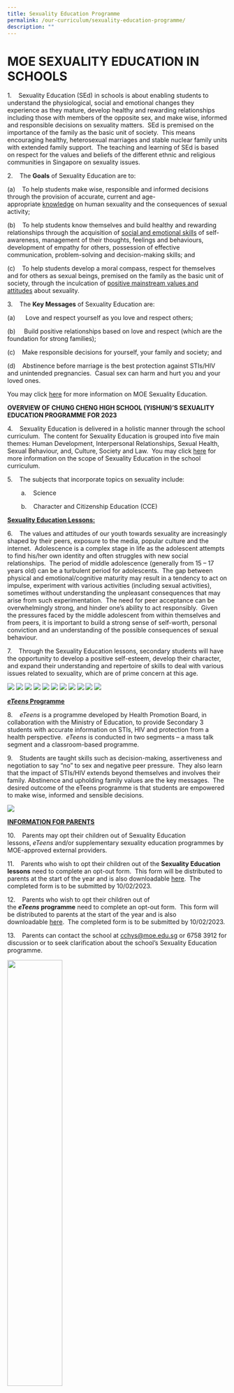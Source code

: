 ```yaml
---
title: Sexuality Education Programme
permalink: /our-curriculum/sexuality-education-programme/
description: ""
---
```

# **MOE SEXUALITY EDUCATION IN SCHOOLS**

1.    Sexuality Education (SEd) in schools is about enabling students to understand the physiological, social and emotional changes they experience as they mature, develop healthy and rewarding relationships including those with members of the opposite sex, and make wise, informed and responsible decisions on sexuality matters.  SEd is premised on the importance of the family as the basic unit of society.  This means encouraging healthy, heterosexual marriages and stable nuclear family units with extended family support.  The teaching and learning of SEd is based on respect for the values and beliefs of the different ethnic and religious communities in Singapore on sexuality issues.  

2.    The **Goals** of Sexuality Education are to:

(a)    To help students make wise, responsible and informed decisions through the provision of accurate, current and age-appropriate <u>knowledge</u> on human sexuality and the consequences of sexual activity;

(b)    To help students know themselves and build healthy and rewarding relationships through the acquisition of <u>social and emotional skills</u> of self-awareness, management of their thoughts, feelings and behaviours, development of empathy for others, possession of effective communication, problem-solving and decision-making skills; and

(c)    To help students develop a moral compass, respect for themselves and for others as sexual beings, premised on the family as the basic unit of society, through the inculcation of <u>positive mainstream values and attitudes</u> about sexuality.

3.    The **Key Messages** of Sexuality Education are:

(a)      Love and respect yourself as you love and respect others;

(b)     Build positive relationships based on love and respect (which are the foundation for strong families);

(c)    Make responsible decisions for yourself, your family and society; and

(d)    Abstinence before marriage is the best protection against STIs/HIV and unintended pregnancies.  Casual sex can harm and hurt you and your loved ones.

You may click [here](https://go.gov.sg/moe-sexuality-education) for more information on MOE Sexuality Education.

**OVERVIEW OF CHUNG CHENG HIGH SCHOOL (YISHUN)’S SEXUALITY EDUCATION PROGRAMME FOR 2023**

4.    Sexuality Education is delivered in a holistic manner through the school curriculum.  The content for Sexuality Education is grouped into five main themes: Human Development, Interpersonal Relationships, Sexual Health, Sexual Behaviour, and, Culture, Society and Law.  You may click [here](https://go.gov.sg/moe-sexuality-education-scope) for more information on the scope of Sexuality Education in the school curriculum.

5.    The subjects that incorporate topics on sexuality include:

        a.    Science

        b.    Character and Citizenship Education (CCE)

**<u>Sexuality Education Lessons:</u>**

6.    The values and attitudes of our youth towards sexuality are increasingly shaped by their peers, exposure to the media, popular culture and the internet.  Adolescence is a complex stage in life as the adolescent attempts to find his/her own identity and often struggles with new social relationships.  The period of middle adolescence (generally from 15 – 17 years old) can be a turbulent period for adolescents.  The gap between physical and emotional/cognitive maturity may result in a tendency to act on impulse, experiment with various activities (including sexual activities), sometimes without understanding the unpleasant consequences that may arise from such experimentation.  The need for peer acceptance can be overwhelmingly strong, and hinder one’s ability to act responsibly.  Given the pressures faced by the middle adolescent from within themselves and from peers, it is important to build a strong sense of self-worth, personal conviction and an understanding of the possible consequences of sexual behaviour.  

7.    Through the Sexuality Education lessons, secondary students will have the opportunity to develop a positive self-esteem, develop their character, and expand their understanding and repertoire of skills to deal with various issues related to sexuality, which are of prime concern at this age.

![](/images/Our%20Curriculum/Sexuality%20Education%20Programme/2023%20Info%20on%20SEd%20for%20schs%20website%20(Secondary%20Schools)_Page_01.jpg)
![](/images/Our%20Curriculum/Sexuality%20Education%20Programme/2023%20Info%20on%20SEd%20for%20schs%20website%20(Secondary%20Schools)_Page_02.jpg)
![](/images/Our%20Curriculum/Sexuality%20Education%20Programme/2023%20Info%20on%20SEd%20for%20schs%20website%20(Secondary%20Schools)_Page_03.jpg)
![](/images/Our%20Curriculum/Sexuality%20Education%20Programme/2023%20Info%20on%20SEd%20for%20schs%20website%20(Secondary%20Schools)_Page_04.jpg)
![](/images/Our%20Curriculum/Sexuality%20Education%20Programme/2023%20Info%20on%20SEd%20for%20schs%20website%20(Secondary%20Schools)_Page_05.jpg)
![](/images/Our%20Curriculum/Sexuality%20Education%20Programme/2023%20Info%20on%20SEd%20for%20schs%20website%20(Secondary%20Schools)_Page_06.jpg)
![](/images/Our%20Curriculum/Sexuality%20Education%20Programme/2023%20Info%20on%20SEd%20for%20schs%20website%20(Secondary%20Schools)_Page_07.jpg)
![](/images/Our%20Curriculum/Sexuality%20Education%20Programme/2023%20Info%20on%20SEd%20for%20schs%20website%20(Secondary%20Schools)_Page_08.jpg)
![](/images/Our%20Curriculum/Sexuality%20Education%20Programme/2023%20Info%20on%20SEd%20for%20schs%20website%20(Secondary%20Schools)_Page_09.jpg)
![](/images/Our%20Curriculum/Sexuality%20Education%20Programme/2023%20Info%20on%20SEd%20for%20schs%20website%20(Secondary%20Schools)_Page_10.jpg)
![](/images/Our%20Curriculum/Sexuality%20Education%20Programme/2023%20Info%20on%20SEd%20for%20schs%20website%20(Secondary%20Schools)_Page_11.jpg)

**<u>*eTeens* Programme</u>**
	
8.    _eTeens_ is a programme developed by Health Promotion Board, in collaboration with the Ministry of Education, to provide Secondary 3 students with accurate information on STIs, HIV and protection from a health perspective.  _eTeens_ is conducted in two segments – a mass talk segment and a classroom-based programme.

9.    Students are taught skills such as decision-making, assertiveness and negotiation to say “no” to sex and negative peer pressure.  They also learn that the impact of STIs/HIV extends beyond themselves and involves their family. Abstinence and upholding family values are the key messages.  The desired outcome of the eTeens programme is that students are empowered to make wise, informed and sensible decisions.

![](/images/Our%20Curriculum/Sexuality%20Education%20Programme/2023%20Info%20on%20SEd%20for%20schs%20website%20(Secondary%20Schools)_Page_12.jpg)


**<u>INFORMATION FOR PARENTS</u>**

10.    Parents may opt their children out of Sexuality Education lessons, _eTeens_ and/or supplementary sexuality education programmes by MOE-approved external providers.  

11.    Parents who wish to opt their children out of the **Sexuality Education lessons** need to complete an opt-out form.  This form will be distributed to parents at the start of the year and is also downloadable [here](/files/Our%20Curriculum/Sexuality%20Education%20Programme/Annex%20A.pdf).  The completed form is to be submitted by 10/02/2023.

12.    Parents who wish to opt their children out of the **_eTeens_ programme** need to complete an opt-out form.  This form will be distributed to parents at the start of the year and is also downloadable [here](/files/Our%20Curriculum/Sexuality%20Education%20Programme/Annex%20B.pdf).  The completed form is to be submitted by 10/02/2023.

13.    Parents can contact the school at [cchys@moe.edu.sg](mailto:cchys@moe.edu.sg) or 6758 3912 for discussion or to seek clarification about the school’s Sexuality Education programme.



<img src="/images/pavilion.png" 
     style="width:50%">